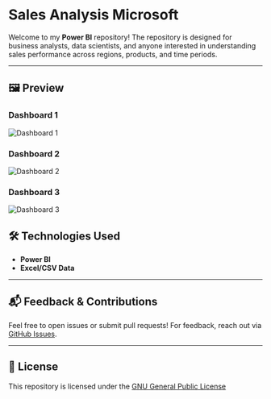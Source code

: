 # Sales Analysis Microsoft

Welcome to my **Power BI** repository! The repository is designed for business analysts, data scientists, and anyone interested in understanding sales performance across regions, products, and time periods.

---

## 🖼️ Preview

### Dashboard 1
<img src="https://res.cloudinary.com/dcs2ww2g5/image/upload/v1756722392/BI_1_nxqs4l.png" alt="Dashboard 1">

### Dashboard 2
<img src="https://res.cloudinary.com/dcs2ww2g5/image/upload/v1756892095/BI_2_xmlkvr.png" alt="Dashboard 2">

### Dashboard 3
<img src="https://res.cloudinary.com/dcs2ww2g5/image/upload/v1756892093/BI_3_unym8w.png" alt="Dashboard 3">


## 🛠️ Technologies Used

- **Power BI**
- **Excel/CSV Data**

---

## 📬 Feedback & Contributions

Feel free to open issues or submit pull requests! For feedback, reach out via [GitHub Issues](https://github.com/i-am-faith/Sales-Analysis-Microsoft/issues).

---

## 📃 License

This repository is licensed under the <a href="https://www.gnu.org/licenses/gpl-3.0.en.html">GNU General Public License</a>
